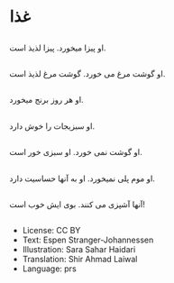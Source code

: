 # غذا

##
او پیزا میخورد. پیزا لذیذ است.

##
او گوشت مرغ می خورد. گوشت مرغ لذیذ است.

##
او هر روز برنج میخورد.

##
او سبزیجات را خوش دارد.

##
او گوشت نمی خورد. او سبزی خور است.

##
او موم پلی نمیخورد. او به آنها حساسیت دارد.

##
آنها آشپزی می کنند. بوی ایش خوب است!

##
* License: CC BY
* Text: Espen Stranger-Johannessen
* Illustration: Sara Sahar Haidari
* Translation: Shir Ahmad Laiwal
* Language: prs
